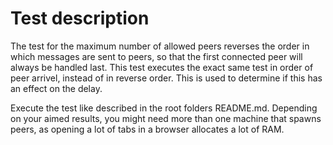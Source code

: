 # Test description #
The test for the maximum number of allowed peers reverses the order in which messages are sent to peers, so that the first connected peer will always be handled last. This test executes the exact same test in order of peer arrivel, instead of in reverse order. This is used to determine if this has an effect on the delay.

Execute the test like described in the root folders README.md. Depending on your aimed results, you might need more than one machine that spawns peers, as opening a lot of tabs in a browser allocates a lot of RAM.
